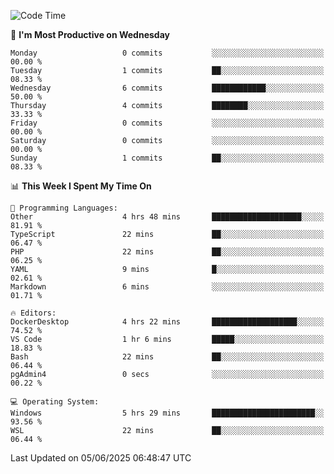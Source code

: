 <!--START_SECTION:waka-->
![Code Time](http://img.shields.io/badge/Code%20Time-5%2C039%20hrs%202%20mins-blue)

📅 **I'm Most Productive on Wednesday** 

```text
Monday                   0 commits           ░░░░░░░░░░░░░░░░░░░░░░░░░   00.00 % 
Tuesday                  1 commits           ██░░░░░░░░░░░░░░░░░░░░░░░   08.33 % 
Wednesday                6 commits           ████████████░░░░░░░░░░░░░   50.00 % 
Thursday                 4 commits           ████████░░░░░░░░░░░░░░░░░   33.33 % 
Friday                   0 commits           ░░░░░░░░░░░░░░░░░░░░░░░░░   00.00 % 
Saturday                 0 commits           ░░░░░░░░░░░░░░░░░░░░░░░░░   00.00 % 
Sunday                   1 commits           ██░░░░░░░░░░░░░░░░░░░░░░░   08.33 % 
```


📊 **This Week I Spent My Time On** 

```text
💬 Programming Languages: 
Other                    4 hrs 48 mins       ████████████████████░░░░░   81.91 % 
TypeScript               22 mins             ██░░░░░░░░░░░░░░░░░░░░░░░   06.47 % 
PHP                      22 mins             ██░░░░░░░░░░░░░░░░░░░░░░░   06.25 % 
YAML                     9 mins              █░░░░░░░░░░░░░░░░░░░░░░░░   02.61 % 
Markdown                 6 mins              ░░░░░░░░░░░░░░░░░░░░░░░░░   01.71 % 

🔥 Editors: 
DockerDesktop            4 hrs 22 mins       ███████████████████░░░░░░   74.52 % 
VS Code                  1 hr 6 mins         █████░░░░░░░░░░░░░░░░░░░░   18.83 % 
Bash                     22 mins             ██░░░░░░░░░░░░░░░░░░░░░░░   06.44 % 
pgAdmin4                 0 secs              ░░░░░░░░░░░░░░░░░░░░░░░░░   00.22 % 

💻 Operating System: 
Windows                  5 hrs 29 mins       ███████████████████████░░   93.56 % 
WSL                      22 mins             ██░░░░░░░░░░░░░░░░░░░░░░░   06.44 % 
```


 Last Updated on 05/06/2025 06:48:47 UTC
<!--END_SECTION:waka-->
